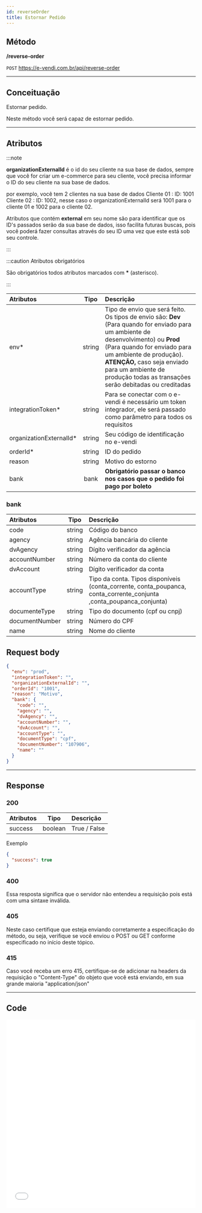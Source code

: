 ```yaml
---
id: reverseOrder
title: Estornar Pedido
---
```


## Método

**/reverse-order**

`POST` https://e-vendi.com.br/api/reverse-order

---

## Conceituação

Estornar pedido.

Neste método você será capaz de estornar pedido.

---

## Atributos

:::note

**organizationExternalId** é o id do seu cliente na sua base de dados, sempre que você for criar um e-commerce para seu cliente, você precisa informar o ID do seu cliente na sua base de dados.

por exemplo, você tem 2 clientes na sua base de dados Cliente 01 : ID: 1001 Cliente 02 : ID: 1002, nesse caso o organizationExternalId será 1001 para o cliente 01 e 1002 para o cliente 02.

Atributos que contém **external** em seu nome são para identificar que os ID's passados serão da sua base de dados, isso facilita futuras buscas, pois você poderá fazer consultas através do seu ID uma vez que este está sob seu controle.

:::

:::caution Atributos obrigatórios

São obrigatórios todos atributos marcados com **\*** (asterisco).

:::

| Atributos | Tipo | Descrição |
| :-- | :-: | :-- |
| env\* | string | Tipo de envio que será feito. Os tipos de envio são: **Dev** (Para quando for enviado para um ambiente de desenvolvimento) ou **Prod** (Para quando for enviado para um ambiente de produção). **ATENÇÃO,** caso seja enviado para um ambiente de produção todas as transações serão debitadas ou creditadas |
| integrationToken\* | string | Para se conectar com o e-vendi é necessário um token integrador, ele será passado como parâmetro para todos os requisitos |
| organizationExternalId\* | string | Seu código de identificação no e-vendi |
| orderId\* | string | ID do pedido |
| reason | string | Motivo do estorno |
| bank | bank | **Obrigatório passar o banco nos casos que o pedido foi pago por boleto** |

### bank

| Atributos | Tipo | Descrição |
| :-- | :-: | :-- |
| code | string | Código do banco |
| agency | string | Agência bancária do cliente |
| dvAgency | string | Dígito verificador da agência |
| accountNumber | string | Número da conta do cliente |
| dvAccount | string | Dígito verificador da conta |
| accountType | string | Tipo da conta. Tipos disponíveis (conta_corrente, conta_poupanca, conta_corrente_conjunta ,conta_poupanca_conjunta) |
| documenteType | string | Tipo do documento (cpf ou cnpj) |
| documentNumber | string | Número do CPF |
| name | string | Nome do cliente |

## Request body

```json
{
  "env": "prod",
  "integrationToken": "",
  "organizationExternalId": "",
  "orderId": "1001",
  "reason": "Motivo",
  "bank": {
    "code": "",
    "agency": "",
    "dvAgency": "",
    "accountNumber": "",
    "dvAccount": "",
    "accountType": "",
    "documentType": "cpf",
    "documentNumber": "107906",
    "name": ""
  }
}
```

---

## Response

### 200

| Atributos |  Tipo   | Descrição    |
| :-------- | :-----: | :----------- |
| success   | boolean | True / False |

Exemplo

```json
{
  "success": true
}
```

### 400

Essa resposta significa que o servidor não entendeu a requisição pois está com uma sintaxe inválida.

### 405

Neste caso certifique que esteja enviando corretamente a especificação do método, ou seja, verifique se você enviou o POST ou GET conforme especificado no início deste tópico.

### 415

Caso você receba um erro 415, certifique-se de adicionar na headers da requisição o "Content-Type" do objeto que você está enviando, em sua grande maioria "application/json"

---

## Code

<iframe src="//api.apiembed.com/?source=https://raw.githubusercontent.com/e-vendi/e-vendi-docs/main/json-examples/reverseOrder.json" frameborder="0" scrolling="no" width="100%" height="500px" seamless></iframe>

